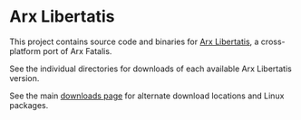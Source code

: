 
# Arx Libertatis

This project contains source code and binaries for [Arx Libertatis](https://arx-libertatis.org/), a cross-platform port of Arx Fatalis.

See the individual directories for downloads of each available Arx Libertatis version.

See the main [downloads page](https://wiki.arx-libertatis.org/Download) for alternate download locations and Linux packages.
